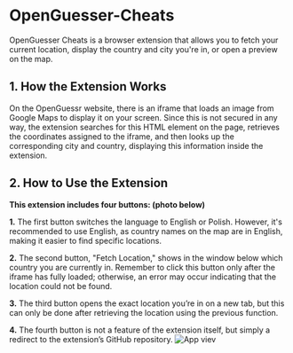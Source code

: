 # OpenGuesser-Cheats
OpenGuesser Cheats is a browser extension that allows you to fetch your current location, display the country and city you're in, or open a preview on the map.

## **1. How the Extension Works**
On the OpenGuessr website, there is an iframe that loads an image from Google Maps to display it on your screen. Since this is not secured in any way, the extension searches for this HTML element on the page, retrieves the coordinates assigned to the iframe, and then looks up the corresponding city and country, displaying this information inside the extension.

## **2. How to Use the Extension**
**This extension includes four buttons: (photo below)**

**1.**  The first button switches the language to English or Polish. However, it's recommended to use English, as country names on the map are in English, making it easier to find specific locations.

**2.**  The second button, "Fetch Location," shows in the window below which country you are currently in. Remember to click this button only after the iframe has fully loaded; otherwise, an error may occur indicating that the location could not be found.

**3.** The third button opens the exact location you’re in on a new tab, but this can only be done after retrieving the location using the previous function.

**4.** The fourth button is not a feature of the extension itself, but simply a redirect to the extension’s GitHub repository.
![App viev](media/image4)
